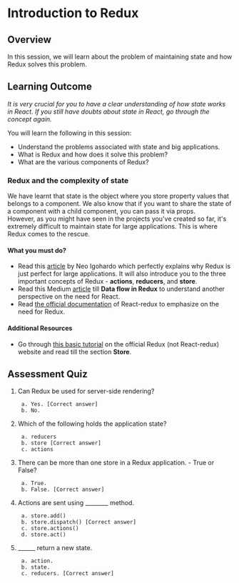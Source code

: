 # **Introduction to Redux**

## Overview

In this session, we will learn about the problem of maintaining state and how Redux solves this problem.


## Learning Outcome

_It is very crucial for you to have a clear understanding of how state works in React. If you still have doubts about state in React, go through the concept again._

You will learn the following in this session:

- Understand the problems associated with state and big applications.
- What is Redux and how does it solve this problem?
- What are the various components of Redux?


### Redux and the complexity of state

We have learnt that state is the object where you store property values that belongs to a component. We also know that if you want to share the state of a component with a child component, you can pass it via props. <br />
However, as you might have seen in the projects you've created so far, it's extremely difficult to maintain state for large applications. This is where Redux comes to the rescue.

#### What you must do?

- Read this [article](https://blog.logrocket.com/why-use-redux-reasons-with-clear-examples-d21bffd5835/) by Neo Igohardo which perfectly explains why Redux is just perfect for large applications. It will also introduce you to the three important concepts of Redux - **actions**, **reducers**, and **store**.
- Read this Medium [article](https://blog.usejournal.com/why-and-when-to-use-redux-b57f7dae9269) till **Data flow in Redux** to understand another perspective on the need for React.
- Read [the official documentation](https://react-redux.js.org/introduction/why-use-react-redux) of React-redux to emphasize on the need for Redux.


#### Additional Resources

- Go through [this basic tutorial](https://redux.js.org/basics/basic-tutorial) on the official Redux (not React-redux) website and read till the section **Store**.



## Assessment Quiz

1. Can Redux be used for server-side rendering? 
            
        a. Yes. [Correct answer]
        b. No.

2. Which of the following holds the application state?

        a. reducers
        b. store [Correct answer]
        c. actions


3. There can be more than one store in a Redux application. - True or False?

        a. True.
        b. False. [Correct answer]


4. Actions are sent using ________ method.

        a. store.add()
        b. store.dispatch() [Correct answer]
        c. store.actions()
        d. store.act()

5. ______ return a new state.
   
        a. action.
        b. state.
        c. reducers. [Correct answer]
